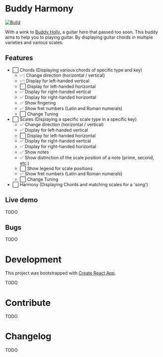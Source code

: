 # Buddy Harmony

[![Build](https://github.com/Marthijs-Berfelo/buddy-harmony/actions/workflows/build.yaml/badge.svg?branch=main)](https://github.com/Marthijs-Berfelo/buddy-harmony/actions/workflows/build.yaml)

With a wink to [Buddy Holly](https://en.wikipedia.org/wiki/Buddy_Holly), a guitar hero that passed too soon. This buddy
aims to help you to playing guitar. By displaying guitar chords in multiple varieties and various scales.

## Features

- :white_large_square: Chords (Displaying various chords of specific type and key)
    - :white_check_mark:: Change direction (horizontal / vertical)
    - :white_check_mark:: Display for left-handed vertical
    - :white_large_square: Display for left-handed horizontal
    - :white_check_mark: Display for right-handed vertical
    - :white_check_mark: Display for right-handed horizontal
    - :white_check_mark: Show fingering
    - :white_check_mark: Show fret numbers (Latin and Roman numerals)
    - :white_large_square: Change Tuning
- :white_large_square: Scales (Displaying a specific scale type in a specific key)
    - :white_check_mark: Change direction (horizontal / vertical)
    - :white_check_mark: Display for left-handed vertical
    - :white_large_square: Display for left-handed horizontal
    - :white_check_mark: Display for right-handed vertical
    - :white_check_mark: Display for right-handed horizontal
    - :white_check_mark: Show notes
    - :white_check_mark: Show distinction of the scale position of a note (prime, second, etc.)
    - :white_large_square: Show legend for scale positions
    - :white_check_mark: Show fret numbers (Latin and Roman numerals)
    - :white_large_square: Change Tuning
- :white_large_square: Harmony (Displaying Chords and matching scales for a 'song')

## Live demo

TODO

## Bugs

TODO

# Development

This project was bootstrapped with [Create React App](https://github.com/facebook/create-react-app).

TODO

# Contribute

TODO

# Changelog

TODO
